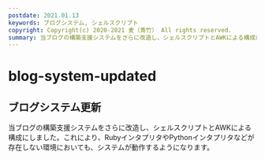 ```yaml
---
postdate: 2021.01.13
keywords: ブログシステム, シェルスクリプト
copyright: Copyright(c) 2020-2021 麦（青竹） All rights reserved.
summary: 当ブログの構築支援システムをさらに改造し、シェルスクリプトとAWKによる構成にしました。
---
```


# blog-system-updated

##  ブログシステム更新

当ブログの構築支援システムをさらに改造し、シェルスクリプトとAWKによる構成にしました。これにより、RubyインタプリタやPythonインタプリタなどが存在しない環境においても、システムが動作するようになります。
